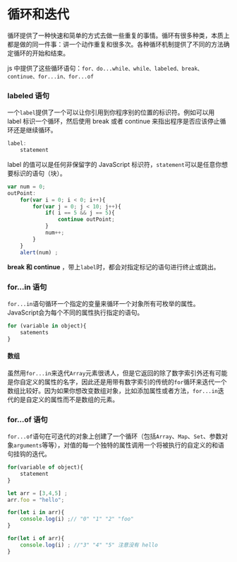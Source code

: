 # 循环和迭代

循环提供了一种快速和简单的方式去做一些重复的事情。循环有很多种类，本质上都是做的同一件事：讲一个动作重复和很多次。各种循环机制提供了不同的方法确定循环的开始和结束。

js 中提供了这些循环语句：`for、do...while、while、labeled、break、continue、for...in、for...of`

### labeled 语句

一个`label`提供了一个可以让你引用到你程序别的位置的标识符。例如可以用 label 标识一个循环，然后使用 break 或者 continue 来指出程序是否应该停止循环还是继续循环。

```js
label:
    statement
```

label 的值可以是任何非保留字的 JavaScript 标识符，`statement`可以是任意你想要标识的语句（块）。

```js
var num = 0;
outPoint:
    for(var i = 0; i < 0; i++){
        for(var j = 0; j < 10; j++){
            if( i == 5 && j == 5){
                continue outPoint;
            }
            num++;
        }
    }
    alert(num) ;
```

**break 和 continue** ，带上`label`时，都会对指定标记的语句进行终止或跳出。

### for...in 语句

`for...in`语句循环一个指定的变量来循环一个对象所有可枚举的属性。JavaScript会为每个不同的属性执行指定的语句。

```js
for (variable in object){
    satements
}
```

#### 数组

虽然用`for...in`来迭代`Array`元素很诱人，但是它返回的除了数字索引外还有可能是你自定义的属性的名字，因此还是用带有数字索引的传统的`for`循环来迭代一个数组比较好。因为如果你想改变数组对象，比如添加属性或者方法，`for...in`迭代的是自定义的属性而不是数组的元素。

### for...of 语句

`for...of`语句在可迭代的对象上创建了一个循环（包括`Array`、`Map`、`Set`、参数对象`arguments`等等），对值的每一个独特的属性调用一个将被执行的自定义的和语句挂钩的迭代。

```js
for(variable of object){
    statement
}
```

```js
let arr = [3,4,5] ;
arr.foo = "hello";

for(let i in arr){
    console.log(i) ;// "0" "1" "2" "foo"
}

for(let i of arr){
    console.log(i) ; //"3" "4" "5" 注意没有 hello
}
```